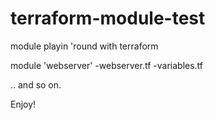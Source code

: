 # terraform-module-test

module playin 'round with terraform

module 'webserver'
-webserver.tf
-variables.tf

.. and so on.


Enjoy!
